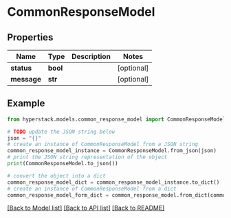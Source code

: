 # CommonResponseModel


## Properties

Name | Type | Description | Notes
------------ | ------------- | ------------- | -------------
**status** | **bool** |  | [optional] 
**message** | **str** |  | [optional] 

## Example

```python
from hyperstack.models.common_response_model import CommonResponseModel

# TODO update the JSON string below
json = "{}"
# create an instance of CommonResponseModel from a JSON string
common_response_model_instance = CommonResponseModel.from_json(json)
# print the JSON string representation of the object
print(CommonResponseModel.to_json())

# convert the object into a dict
common_response_model_dict = common_response_model_instance.to_dict()
# create an instance of CommonResponseModel from a dict
common_response_model_form_dict = common_response_model.from_dict(common_response_model_dict)
```
[[Back to Model list]](../README.md#documentation-for-models) [[Back to API list]](../README.md#documentation-for-api-endpoints) [[Back to README]](../README.md)


